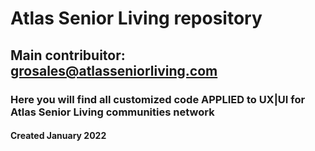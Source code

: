 # Atlas Senior Living repository
## Main contribuitor: grosales@atlasseniorliving.com
### Here you will find all customized code APPLIED to UX|UI for Atlas Senior Living communities network
#### Created January 2022